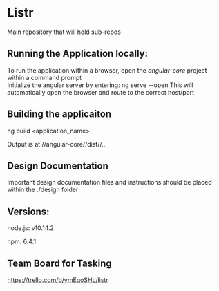 # Listr
Main repository that will hold sub-repos

## Running the Application locally:
To run the application within a browser, open the *angular-core* project within a command prompt  
Initialize the angular server by entering: ng serve --open
    This will automatically open the browser and route to the correct host/port

## Building the applicaiton
ng build <application_name> 

Output is at //angular-core//dist//...

## Design Documentation
Important design documentation files and instructions should be placed within the ./design folder

## Versions:
node.js: v10.14.2

npm: 6.4.1

## Team Board for Tasking
https://trello.com/b/ymEqoSHL/listr



